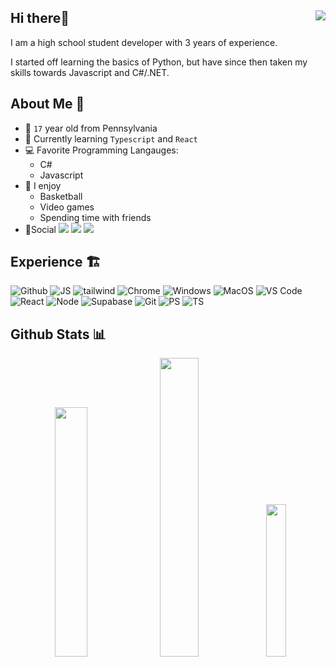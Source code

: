<h2>Hi there👋 <img align="right" src="https://komarev.com/ghpvc/?username=patrickmelan&style=for-the-badge&color=blue"></img></h2>


I am a high school student developer with 3 years of experience.

I started off learning the basics of Python, but have since then taken my skills towards Javascript and C#/.NET. 

<h2>About Me 🤵</h2>

- 🧑 `17` year old from Pennsylvania
- 📖 Currently learning `Typescript` and  `React`
- 💻 Favorite Programming Langauges:
    - C#
    - Javascript
- 🥇 I enjoy
    - Basketball
    - Video games
    - Spending time with friends
- 📱Social
        <a href="https://www.instagram.com/patr1ckmelan/"><img src="https://img.shields.io/badge/Instagram-lightgray?style=for-the-badge&logo=instagram"></img></a>
        <a href="https://x.com/patrick_melan"><img src="https://img.shields.io/badge/Twitter/X-black?style=for-the-badge&logo=x"></img></a>
        <a href="https://www.linkedin.com/in/patrick-melan-723488244"><img src="https://img.shields.io/badge/Linkedin-blue?style=for-the-badge&logo=linkedin"></img></a>
        
<h2>Experience 🏗️</h2>

![Github](https://img.shields.io/badge/Github-grey?style=for-the-badge&logo=Github&logoColor=white) ![JS](https://img.shields.io/badge/Javascript-black?style=for-the-badge&logo=Javascript&logoColor=yello) ![tailwind](https://img.shields.io/badge/Tailwindcss-yellow?style=for-the-badge&logo=tailwindcss&logoColor=blu)  ![Chrome](https://img.shields.io/badge/Chrome-red?style=for-the-badge&logo=googlechrome&logoColor=white) ![Windows](https://img.shields.io/badge/Windows-green?style=for-the-badge&logo=Windows&logoColor=white) ![MacOS](https://img.shields.io/badge/Mac%20OS-purple?style=for-the-badge&logo=Apple&logoColor=white) ![VS Code](https://img.shields.io/badge/VS%20Code-blue?style=for-the-badge&logo=VisualStudioCode&logoColor=white) ![React](https://img.shields.io/badge/React-lightblue?style=for-the-badge&logo=React&logoColor=blue) ![Node](https://img.shields.io/badge/node.js-gree?style=for-the-badge&logo=Node.js&logoColor=black) ![Supabase](https://img.shields.io/badge/Supabase-black?style=for-the-badge&logo=supabase&logoColor=mint)  ![Git](https://img.shields.io/badge/GIT-orange?style=for-the-badge&logo=Git&logoColor=white)  ![PS](https://img.shields.io/badge/Powershell-blue?style=for-the-badge&logo=powershell&logoColor=white)  ![TS](https://img.shields.io/badge/Typescript-blue?style=for-the-badge&logo=typescript&logoColor=white)

<h2>Github Stats 📊</h2>
<p align="center">
  <img src="https://github-readme-stats.vercel.app/api?username=patrickmelan&theme=github_dark&hide_border=true&include_all_commits=false&count_private=true" width="32%">
  <img src="https://github-readme-streak-stats.herokuapp.com/?user=patrickmelan&theme=github_dark&hide_border=true" width="35%">
  <img src="https://github-readme-stats.vercel.app/api/top-langs/?username=patrickmelan&theme=github_dark&hide_border=true&include_all_commits=true&count_private=true&layout=compact" width="25%">
</p>

